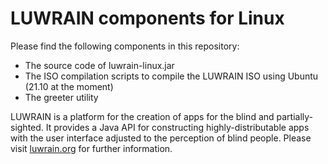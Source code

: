 
# LUWRAIN components for Linux

Please find the following components in this repository:

* The source code of luwrain-linux.jar
* The ISO compilation scripts to compile the LUWRAIN ISO using Ubuntu (21.10 at the moment)
* The greeter utility

LUWRAIN is a platform for the creation of apps for the blind and partially-sighted.
It provides a Java API for constructing highly-distributable apps
with the user interface adjusted to the perception of blind people.
Please visit [luwrain.org](https://luwrain.org/?lang=en) for further information.
